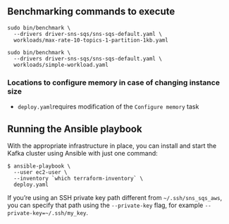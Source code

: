 ## Benchmarking commands to execute

```
sudo bin/benchmark \
  --drivers driver-sns-sqs/sns-sqs-default.yaml \
  workloads/max-rate-10-topics-1-partition-1kb.yaml
```
```
sudo bin/benchmark \
  --drivers driver-sns-sqs/sns-sqs-default.yaml \
  workloads/simple-workload.yaml
```

### Locations to configure memory in case of changing instance size

* `deploy.yaml`requires modification of the `Configure memory` task

## Running the Ansible playbook
With the appropriate infrastructure in place, you can install and start the Kafka cluster using Ansible with just one command:

```
$ ansible-playbook \
  --user ec2-user \
  --inventory `which terraform-inventory` \
  deploy.yaml
```

If you’re using an SSH private key path different from `~/.ssh/sns_sqs_aws`, you can specify that path using the `--private-key` flag, for example `--private-key=~/.ssh/my_key`.